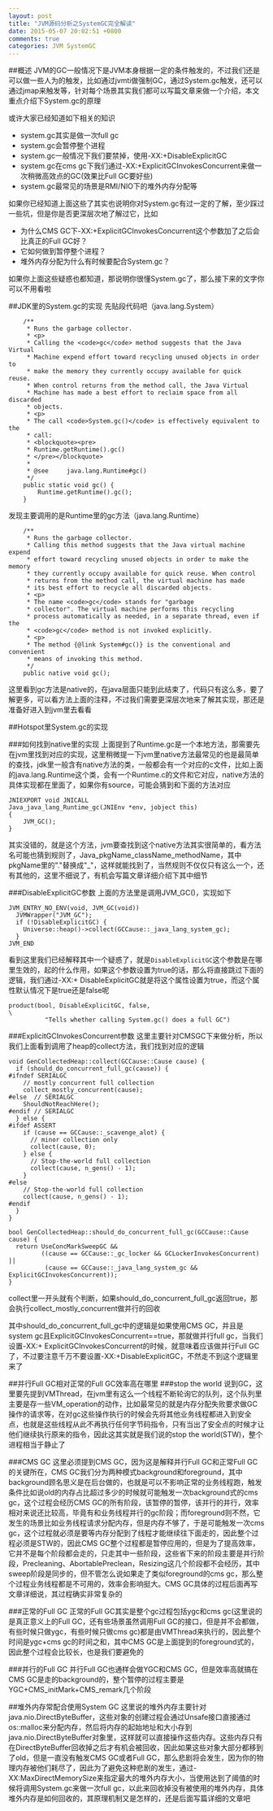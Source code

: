 ```yaml
---
layout: post
title: "JVM源码分析之SystemGC完全解读"
date: 2015-05-07 20:02:51 +0800
comments: true
categories: JVM SystemGC
---
```


##概述
JVM的GC一般情况下是JVM本身根据一定的条件触发的，不过我们还是可以做一些人为的触发，比如通过jvmti做强制GC，通过System.gc触发，还可以通过jmap来触发等，针对每个场景其实我们都可以写篇文章来做一个介绍，本文重点介绍下System.gc的原理
<!--more-->
或许大家已经知道如下相关的知识

* system.gc其实是做一次full gc
* system.gc会暂停整个进程
* system.gc一般情况下我们要禁掉，使用-XX:+DisableExplicitGC
* system.gc在cms gc下我们通过-XX:+ExplicitGCInvokesConcurrent来做一次稍微高效点的GC(效果比Full GC要好些)
* system.gc最常见的场景是RMI/NIO下的堆外内存分配等

如果你已经知道上面这些了其实也说明你对System.gc有过一定的了解，至少踩过一些坑，但是你是否更深层次地了解过它，比如

* 为什么CMS GC下-XX:+ExplicitGCInvokesConcurrent这个参数加了之后会比真正的Full GC好？
* 它如何做到暂停整个进程？
* 堆外内存分配为什么有时候要配合System.gc？

如果你上面这些疑惑也都知道，那说明你很懂System.gc了，那么接下来的文字你可以不用看啦

##JDK里的System.gc的实现
先贴段代码吧（java.lang.System）

```
	/**
     * Runs the garbage collector.
     * <p>
     * Calling the <code>gc</code> method suggests that the Java Virtual
     * Machine expend effort toward recycling unused objects in order to
     * make the memory they currently occupy available for quick reuse.
     * When control returns from the method call, the Java Virtual
     * Machine has made a best effort to reclaim space from all discarded
     * objects.
     * <p>
     * The call <code>System.gc()</code> is effectively equivalent to the
     * call:
     * <blockquote><pre>
     * Runtime.getRuntime().gc()
     * </pre></blockquote>
     *
     * @see     java.lang.Runtime#gc()
     */
    public static void gc() {
        Runtime.getRuntime().gc();
    }
```
发现主要调用的是Runtime里的gc方法（java.lang.Runtime）

```
	/**
     * Runs the garbage collector.
     * Calling this method suggests that the Java virtual machine expend
     * effort toward recycling unused objects in order to make the memory
     * they currently occupy available for quick reuse. When control
     * returns from the method call, the virtual machine has made
     * its best effort to recycle all discarded objects.
     * <p>
     * The name <code>gc</code> stands for "garbage
     * collector". The virtual machine performs this recycling
     * process automatically as needed, in a separate thread, even if the
     * <code>gc</code> method is not invoked explicitly.
     * <p>
     * The method {@link System#gc()} is the conventional and convenient
     * means of invoking this method.
     */
    public native void gc();
```
这里看到gc方法是native的，在java层面只能到此结束了，代码只有这么多，要了解更多，可以看方法上面的注释，不过我们需要更深层次地来了解其实现，那还是准备好进入到jvm里去看看

##Hotspot里System.gc的实现

###如何找到native里的实现
上面提到了Runtime.gc是一个本地方法，那需要先在jvm里找到对应的实现，这里稍微提一下jvm里native方法最常见的也是最简单的查找，jdk里一般含有native方法的类，一般都会有一个对应的c文件，比如上面的java.lang.Runtime这个类，会有一个Runtime.c的文件和它对应，native方法的具体实现都在里面了，如果你有source，可能会猜到和下面的方法对应

```
JNIEXPORT void JNICALL
Java_java_lang_Runtime_gc(JNIEnv *env, jobject this)
{
    JVM_GC();
}
```
其实没错的，就是这个方法，jvm要查找到这个native方法其实很简单的，看方法名可能也猜到规则了，Java_pkgName_className_methodName，其中pkgName里的"."替换成"_"，这样就能找到了，当然规则不仅仅只有这么一个，还有其他的，这里不细说了，有机会写篇文章详细介绍下其中细节

###DisableExplicitGC参数
上面的方法里是调用JVM_GC()，实现如下

```
JVM_ENTRY_NO_ENV(void, JVM_GC(void))
  JVMWrapper("JVM_GC");
  if (!DisableExplicitGC) {
    Universe::heap()->collect(GCCause::_java_lang_system_gc);
  }
JVM_END
```
看到这里我们已经解释其中一个疑惑了，就是`DisableExplicitGC`这个参数是在哪里生效的，起的什么作用，如果这个参数设置为true的话，那么将直接跳过下面的逻辑，我们通过-XX:+ DisableExplicitGC就是将这个属性设置为true，而这个属性默认情况下是true还是false呢

```
product(bool, DisableExplicitGC, false,                                   \
          "Tells whether calling System.gc() does a full GC")    
```

###ExplicitGCInvokesConcurrent参数
这里主要针对CMSGC下来做分析，所以我们上面看到调用了heap的collect方法，我们找到对应的逻辑

```
void GenCollectedHeap::collect(GCCause::Cause cause) {
  if (should_do_concurrent_full_gc(cause)) {
#ifndef SERIALGC
    // mostly concurrent full collection
    collect_mostly_concurrent(cause);
#else  // SERIALGC
    ShouldNotReachHere();
#endif // SERIALGC
  } else {
#ifdef ASSERT
    if (cause == GCCause::_scavenge_alot) {
      // minor collection only
      collect(cause, 0);
    } else {
      // Stop-the-world full collection
      collect(cause, n_gens() - 1);
    }
#else
    // Stop-the-world full collection
    collect(cause, n_gens() - 1);
#endif
  }
}

bool GenCollectedHeap::should_do_concurrent_full_gc(GCCause::Cause cause) {
  return UseConcMarkSweepGC &&
         ((cause == GCCause::_gc_locker && GCLockerInvokesConcurrent) ||
          (cause == GCCause::_java_lang_system_gc && ExplicitGCInvokesConcurrent));
}
```
collect里一开头就有个判断，如果should_do_concurrent_full_gc返回true，那会执行collect_mostly_concurrent做并行的回收

其中should_do_concurrent_full_gc中的逻辑是如果使用CMS GC，并且是system gc且ExplicitGCInvokesConcurrent==true，那就做并行full gc，当我们设置-XX:+ ExplicitGCInvokesConcurrent的时候，就意味着应该做并行Full GC了，不过要注意千万不要设置-XX:+DisableExplicitGC，不然走不到这个逻辑里来了

##并行Full GC相对正常的Full GC效率高在哪里
###stop the world
说到GC，这里要先提到VMThread，在jvm里有这么一个线程不断轮询它的队列，这个队列里主要是存一些VM_operation的动作，比如最常见的就是内存分配失败要求做GC操作的请求等，在对gc这些操作执行的时候会先将其他业务线程都进入到安全点，也就是这些线程从此不再执行任何字节码指令，只有当出了安全点的时候才让他们继续执行原来的指令，因此这其实就是我们说的stop the world(STW)，整个进程相当于静止了

###CMS GC
这里必须提到CMS GC，因为这是解释并行Full GC和正常Full GC的关键所在，CMS GC我们分为两种模式background和foreground，其中background顾名思义是在后台做的，也就是可以不影响正常的业务线程跑，触发条件比如说old的内存占比超过多少的时候就可能触发一次background式的cms gc，这个过程会经历CMS GC的所有阶段，该暂停的暂停，该并行的并行，效率相对来说还比较高，毕竟有和业务线程并行的gc阶段；而foreground则不然，它发生的场景比如业务线程请求分配内存，但是内存不够了，于是可能触发一次cms gc，这个过程就必须是要等内存分配到了线程才能继续往下面走的，因此整个过程必须是STW的，因此CMS GC整个过程都是暂停应用的，但是为了提高效率，它并不是每个阶段都会走的，只走其中一些阶段，这些省下来的阶段主要是并行阶段，Precleaning、AbortablePreclean，Resizing这几个阶段都不会经历，其中sweep阶段是同步的，但不管怎么说如果走了类似foreground的cms gc，那么整个过程业务线程都是不可用的，效率会影响挺大。CMS GC具体的过程后面再写文章详细说，其过程确实非常复杂的

###正常的Full GC
正常的Full GC其实是整个gc过程包括ygc和cms gc(这里说的是真正意义上的Full GC，还有些场景虽然调用Full GC的接口，但是并不会都做，有些时候只做ygc，有些时候只做cms gc)都是由VMThread来执行的，因此整个时间是ygc+cms gc的时间之和，其中CMS GC是上面提到的foreground式的，因此整个过程会比较长，也是我们要避免的

###并行的Full GC
并行Full GC也通样会做YGC和CMS GC，但是效率高就搞在CMS GC是走的background的，整个暂停的过程主要是YGC+CMS_initMark+CMS_remark几个阶段

##堆外内存常配合使用System GC
这里说的堆外内存主要针对java.nio.DirectByteBuffer，这些对象的创建过程会通过Unsafe接口直接通过os::malloc来分配内存，然后将内存的起始地址和大小存到java.nio.DirectByteBuffer对象里，这样就可以直接操作这些内存。这些内存只有在DirectByteBuffer回收掉之后才有机会被回收，因此如果这些对象大部分都移到了old，但是一直没有触发CMS GC或者Full GC，那么悲剧将会发生，因为你的物理内存被他们耗尽了，因此为了避免这种悲剧的发生，通过-XX:MaxDirectMemorySize来指定最大的堆外内存大小，当使用达到了阈值的时候将调用System.gc来做一次full gc，以此来回收掉没有被使用的堆外内存，具体堆外内存是如何回收的，其原理机制又是怎样的，还是后面写篇详细的文章吧



